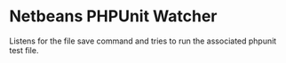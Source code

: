 Netbeans PHPUnit Watcher
=============================

Listens for the file save command and tries to run the associated phpunit test file.
